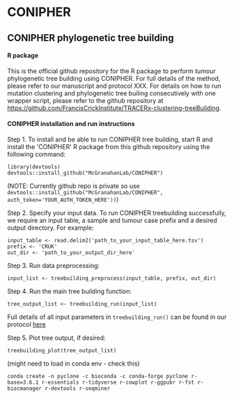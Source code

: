 # CONIPHER

## CONIPHER phylogenetic tree building 
#### R package

This is the official github repository for the R package to perform tumour phylogenetic tree building using CONIPHER. For full details of the method, please refer to our manuscript and protocol XXX. For details on how to run mutation clustering and phylogenetic tree builing consecutively with one wrapper script, please refer to the github repository at https://github.com/FrancisCrickInstitute/TRACERx-clustering-treeBuilding. 


#### CONIPHER installation and run instructions
Step 1. To install and be able to run CONIPHER tree building, start R and install the 'CONIPHER' R package from this github repository using the following command:

```
library(devtools)
devtools::install_github("McGranahanLab/CONIPHER")
```
(NOTE: Currently github repo is private so use `devtools::install_github("McGranahanLab/CONIPHER", auth_token='YOUR_AUTH_TOKEN_HERE'))`)


Step 2. Specify your input data. To run CONIPHER treebuilding successfully, we require an input table, a sample and tumour case prefix and a desired output directory. For example:
```
input_table <- read.delim2('path_to_your_input_table_here.tsv')
prefix <- 'CRUK'
out_dir <- 'path_to_your_output_dir_here'
```

Step 3. Run data preprocessing:
```
input_list <- treebuilding_preprocess(input_table, prefix, out_dir)
```

Step 4. Run the main tree building function:
```
tree_output_list <- treebuilding_run(input_list)
```
Full details of all input parameters in `treebuilding_run()` can be found in our protocol [here](https://www.example.com)


Step 5. Plot tree output, if desired:
```
treebuilding_plot(tree_output_list)
```



(might need to load in conda env - check this)
```
conda create -n pyclone -c bioconda -c conda-forge pyclone r-base=3.6.1 r-essentials r-tidyverse r-cowplot r-ggpubr r-fst r-biocmanager r-devtools r-seqminer
```
